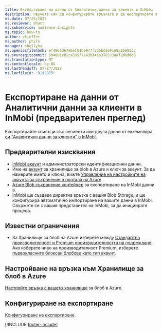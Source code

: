 ```yaml
---
title: Експортиране на данни от Аналитични данни за клиенти в InMobi
description: Научете как да конфигурирате връзката и да експортирате в InMobi.
ms.date: 07/25/2022
ms.reviewer: mhart
ms.subservice: audience-insights
ms.topic: how-to
author: pkieffer
ms.author: philk
manager: shellyha
ms.openlocfilehash: ef486ad6786ef01be977f3d6bda69ce8a2b081c7
ms.sourcegitcommit: 594081c82ca385f7143b3416378533aaf2d6d0d3
ms.translationtype: MT
ms.contentlocale: bg-BG
ms.lasthandoff: 07/27/2022
ms.locfileid: "9195875"
---
```

# <a name="export-customer-insights-data-to-inmobi-preview"></a>Експортиране на данни от Аналитични данни за клиенти в InMobi (предварителен преглед)

Експортирайте списъци със сегменти или други данни от екземпляра [си "Аналитични данни за клиенти" в InMobi](https://www.inmobi.com/).

## <a name="prerequisites"></a>Предварителни изисквания

- [InMobi акаунт](https://www.inmobi.com/) и администраторски идентификационни данни.
- Име на [акаунт](/azure/storage/blobs/create-data-lake-storage-account) за хранилище за blob в Azure и ключ за акаунт. За да намерите името и ключа, вижте [Управление на настройките на акаунта за съхранение в портала на Azure](/azure/storage/common/storage-account-manage).
- [Azure Blob съхранение контейнер](/azure/storage/blobs/storage-quickstart-blobs-portal#create-a-container) за експортиране на InMobi данни в.
- InMobi ще създаде директна връзка с вашия Blob Storage, и ще конфигурира автоматично импортиране на вашите данни в InMobi. Свържете се с вашия представител на InMobi, за да инициирате процеса.

## <a name="known-limitations"></a>Известни ограничения

- За Хранилище за блоб на Azure изберете между [Стандартна производителност и Premium производителността на подреждане](/azure/storage/blobs/storage-blob-performance-tiers). Ако изберете ниво на производителност Premium, изберете [първокласните блокови блобове като тип акаунт](/azure/storage/common/storage-account-overview#types-of-storage-accounts).

## <a name="set-up-connection-to-azure-blob-storage"></a>Настройване на връзка към Хранилище за блоб в Azure

[Настройте връзка с вашето хранилище](export-azure-blob-storage.md) за блоб в Azure.

## <a name="configure-an-export"></a>Конфигуриране на експортиране

[Конфигуриране на експортиране](export-azure-blob-storage.md#configure-an-export).

[!INCLUDE [footer-include](includes/footer-banner.md)]
